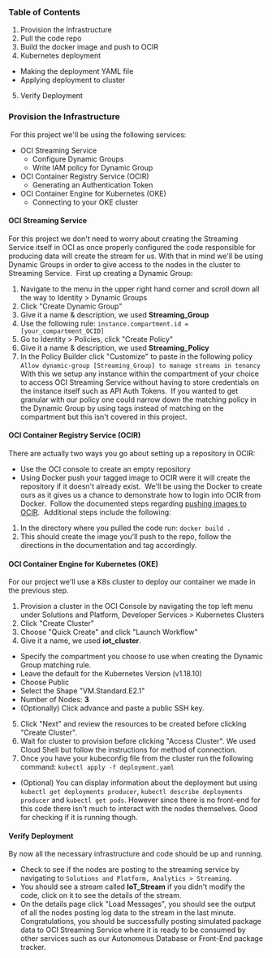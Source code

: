 ### Table of Contents
1. Provision the Infrastructure
2. Pull the code repo
3. Build the docker image and push to OCIR
4. Kubernetes deployment
  - Making the deployment YAML file
  - Applying deployment to cluster
5. Verify Deployment
​
​
### Provision the Infrastructure
​
For this project we'll be using the following services:
- OCI Streaming Service
  - Configure Dynamic Groups
  - Write IAM policy for Dynamic Group
- OCI Container Registry Service (OCIR)
  - Generating an Authentication Token
- OCI Container Engine for Kubernetes (OKE)
  - Connecting to your OKE cluster
​
​
#### OCI Streaming Service
For this project we don't need to worry about creating the Streaming Service itself in OCI as once properly configured the code responsible for producing data will create the stream for us. With that in mind we'll be using Dynamic Groups in order to give access to the nodes in the cluster to Streaming Service.
​
First up creating a Dynamic Group:
1. Navigate to the menu in the upper right hand corner and scroll down all the way to Identity > Dynamic Groups
2. Click "Create Dynamic Group"
3. Give it a name & description, we used **Streaming_Group**
4. Use the following rule:
​
`instance.compartment.id = [your_compartment_OCID]`
5. Go to Identity > Policies, click "Create Policy"
6. Give it a name & description, we used **Streaming_Policy**
7. In the Policy Builder click "Customize" to paste in the following policy
​
`Allow dynamic-group [Streaming_Group] to manage streams in tenancy`
​
With this we setup any instance within the compartment of your choice to access OCI Streaming Service without having to store credentials on the instance itself such as API Auth Tokens.
​
If you wanted to get granular with our policy one could narrow down the matching policy in the Dynamic Group by using tags instead of matching on the compartment but this isn't covered in this project.
​
​
#### OCI Container Registry Service (OCIR)
There are actually two ways you go about setting up a repository in OCIR:
- Use the OCI console to create an empty repository
- Using Docker push your tagged image to OCIR were it will create the repository if it doesn't already exist.
​
We'll be using the Docker to create ours as it gives us a chance to demonstrate how to login into OCIR from Docker.
​
Follow the documented steps regarding [pushing images to OCIR](https://docs.cloud.oracle.com/en-us/iaas/Content/Registry/Tasks/registrypushingimagesusingthedockercli.htm).
​
Additional steps include the following:
1. In the directory where you pulled the code run:
`docker build .`
2. This should create the image you'll push to the repo, follow the directions in the documentation and tag accordingly.
​
#### OCI Container Engine for Kubernetes (OKE)
For our project we'll use a K8s cluster to deploy our container we made in the previous step.
1. Provision a cluster in the OCI Console by navigating the top left menu under Solutions and Platform, Developer Services > Kubernetes Clusters
2. Click "Create Cluster"
3. Choose "Quick Create" and click "Launch Workflow"
4. Give it a name, we used **iot_cluster**.
  - Specify the compartment you choose to use when creating the Dynamic Group matching rule.
  - Leave the default for the Kubernetes Version (v1.18.10)
  - Choose Public
  - Select the Shape "VM.Standard.E2.1"
  - Number of Nodes: **3**
  - (Optionally) Click advance and paste a public SSH key.
5. Click "Next" and review the resources to be created before clicking "Create Cluster".
6. Wait for cluster to provision before clicking "Access Cluster". We used Cloud Shell but follow the instructions for method of connection.
7. Once you have your kubeconfig file from the cluster run the following command:
`kubectl apply -f deployment.yaml`
- (Optional) You can display information about the deployment but using `kubectl get deployments producer`, `kubectl describe deployments producer` and `kubectl get pods`. However since there is no front-end for this code there isn't much to interact with the nodes themselves. Good for checking if it is running though.
​
#### Verify Deployment
By now all the necessary infrastructure and code should be up and running.
- Check to see if the nodes are posting to the streaming service by navigating to
 `Solutions and Platform, Analytics > Streaming`.
- You should see a stream called **IoT_Stream** if you didn't modify the code, click on it to see the details of the stream.
- On the details page click "Load Messages", you should see the output of all the nodes posting log data to the stream in the last minute.  
​
Congratulations, you should be successfully posting simulated package data to OCI Streaming Service where it is ready to be consumed by other services such as our Autonomous Database or Front-End package tracker.